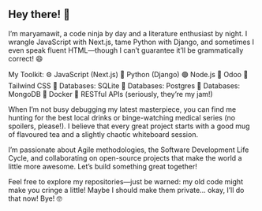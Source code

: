 ## Hey there! 👋
I’m maryamawit, a code ninja by day and a literature enthusiast by night. I wrangle JavaScript with Next.js, tame Python with Django, and sometimes I even speak fluent HTML—though I can’t guarantee it’ll be grammatically correct! 😄

My Toolkit:
⚙️ JavaScript (Next.js)
🐍 Python (Django)
🟢 Node.js
🐍 Odoo
🎨 Tailwind CSS
💾 Databases: SQLite
💾 Databases: Postgres
💾 Databases: MongoDB
🐳 Docker
🔗 RESTful APIs (seriously, they’re my jam!)

When I’m not busy debugging my latest masterpiece, you can find me hunting for the best local drinks or binge-watching medical series (no spoilers, please!). I believe that every great project starts with a good mug of flavoured tea and a slightly chaotic whiteboard session.

I’m passionate about Agile methodologies, the Software Development Life Cycle, and collaborating on open-source projects that make the world a little more awesome. Let’s build something great together!

Feel free to explore my repositories—just be warned: my old code might make you cringe a little! Maybe I should make them private... okay, I’ll do that now! Bye! 🤓


<!--
**Mariamawitseifu/mariamawitseifu** is a ✨ _special_ ✨ repository because its `README.md` (this file) appears on your GitHub profile.

Here are some ideas to get you started:

- 🔭 I’m currently working on ...
- 🌱 I’m currently learning ...
- 👯 I’m looking to collaborate on ...
- 🤔 I’m looking for help with ...
- 💬 Ask me about ...
- 📫 How to reach me: ...
- 😄 Pronouns: ...
- ⚡ Fun fact: ...
-->
